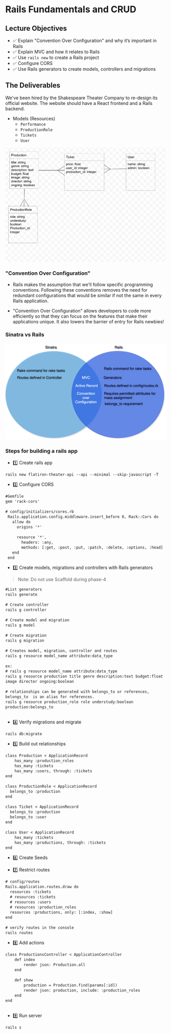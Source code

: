 # Rails Fundamentals and CRUD

## Lecture Objectives

- ✅ Explain "Convention Over Configuration" and why it’s important in Rails
- ✅ Explain MVC and how it relates to Rails
- ✅ Use `rails new` to create a Rails project 
- ✅ Configure CORS
- ✅ Use Rails generators to create models, controllers and migrations  

## The Deliverables 
We've been hired by the Shakespeare Theater Company to re-design its official website. The website should have a React frontend and a Rails backend. 

- Models (Resources)
  - `Performance`
  - `ProductionRole`  
  - `Tickets`
  - `User`

![domain.png](assets/domain.png)

### "Convention Over Configuration"

- Rails makes the assumption that we'll follow specific programming conventions. Following these conventions removes the need for redundant configurations that would be similar if not the same in every Rails application. 

- "Convention Over Configuration" allows developers to code more efficiently so that they can focus on the features that make their applications unique. It also lowers the barrier of entry for Rails newbies!

### Sinatra vs Rails
![assets/sinatravsrails.png](assets/sinatravsrails.png)

### Steps for building a rails app 
- 1️⃣ Create rails app
```
rails new flatiron-theater-api --api --minimal --skip-javascript -T

```

- 2️⃣ Configure CORS
```
#Gemfile
gem 'rack-cors'

# config/initializers/cores.rb
 Rails.application.config.middleware.insert_before 0, Rack::Cors do
   allow do
     origins '*'

     resource '*',
       headers: :any,
       methods: [:get, :post, :put, :patch, :delete, :options, :head]
   end
 end

```
- 3️⃣ Create models, migrations and controllers with Rails generators 
> Note: Do not use Scaffold during phase-4 
```
#List generators 
rails generate

# Create controller 
rails g controller 

# Create model and migration
rails g model

# Create migration 
rails g migration 

# Creates model, migration, controller and routes 
rails g resource model_name attribute:data_type 

ex:
# rails g resource model_name attribute:data_type 
rails g resource production title genre description:text budget:float image director ongoing:boolean

# relationships can be generated with belongs_to or references, belongs_to  is an alias for references. 
rails g resource production_role role understudy:boolean production:belongs_to


```

- 4️⃣ Verify migrations and migrate 

```
rails db:migrate
```

- 5️⃣ Build out relationships 

```
class Production < ApplicationRecord
    has_many :production_roles
    has_many :tickets
    has_many :users, through: :tickets
end

class ProductionRole < ApplicationRecord
  belongs_to :production
end

class Ticket < ApplicationRecord
  belongs_to :production
  belongs_to :user
end

class User < ApplicationRecord
    has_many :tickets
    has_many :productions, through: :tickets
end

```

- 6️⃣ Create Seeds

- 7️⃣ Restrict routes 

```
# config/routes
Rails.application.routes.draw do
  resources :tickets
  # resources :tickets
  # resources :users
  # resources :production_roles
  resources :productions, only: [:index, :show]
end

# verify routes in the console 
rails routes 

```

- 8️⃣ Add actions
```
class ProductionsController < ApplicationController
    def index
        render json: Production.all
    end 

    def show
        production = Production.find(params[:id])
        render json: production, include: :production_roles
    end
end


```

- 9️⃣ Run server 

```
rails s
```
